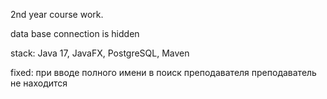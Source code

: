 2nd year course work.

data base connection is hidden

stack: Java 17, JavaFX, PostgreSQL, Maven

fixed: при вводе полного имени в поиск преподавателя преподаватель не находится 